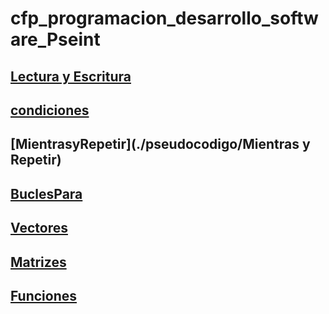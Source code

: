 # cfp_programacion_desarrollo_software_Pseint

## [Lectura y Escritura](./pseudocodigo/lectura_escritura)
## [condiciones](./pseudocodigo/condiciones)
## [MientrasyRepetir](./pseudocodigo/Mientras y Repetir)
## [BuclesPara](./pseudocodigo/BuclesPara)
## [Vectores](./pseudocodigo/Vectores)
## [Matrizes](./pseudocodigo/Matrizes)
## [Funciones](./pseudocodigo/Funciones/)

